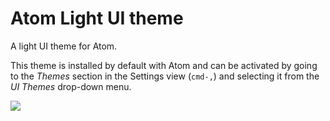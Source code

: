 # Atom Light UI theme

A light UI theme for Atom.

This theme is installed by default with Atom and can be activated by going to the _Themes_ section in the Settings view \(`cmd-,`\) and selecting it from the _UI Themes_ drop-down menu.

![](https://f.cloud.github.com/assets/671378/2265022/bb148a20-9e7a-11e3-81c8-bf5965d48183.png)

